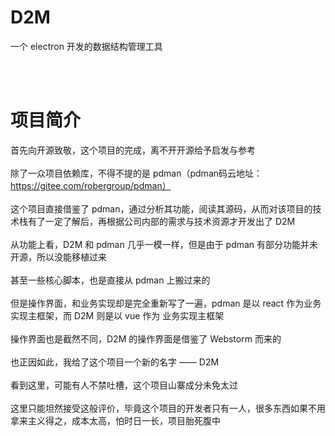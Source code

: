 # D2M
一个 electron 开发的数据结构管理工具

<br><br>

# 项目简介
首先向开源致敬，这个项目的完成，离不开开源给予启发与参考<br><br>
除了一众项目依赖库，不得不提的是 pdman（pdman码云地址：https://gitee.com/robergroup/pdman）<br><br>
这个项目直接借鉴了 pdman，通过分析其功能，阅读其源码，从而对该项目的技术栈有了一定了解后，再根据公司内部的需求与技术资源才开发出了 D2M<br><br>
从功能上看，D2M 和 pdman 几乎一模一样，但是由于 pdman 有部分功能并未开源，所以没能移植过来<br><br>
甚至一些核心脚本，也是直接从 pdman 上搬过来的<br><br>
但是操作界面，和业务实现却是完全重新写了一遍，pdman 是以 react 作为业务实现主框架，而 D2M 则是以 vue 作为 业务实现主框架<br><br>
操作界面也是截然不同，D2M 的操作界面是借鉴了 Webstorm 而来的<br><br>
也正因如此，我给了这个项目一个新的名字 —— D2M<br><br>
看到这里，可能有人不禁吐槽，这个项目山寨成分未免太过<br><br>
这里只能坦然接受这般评价，毕竟这个项目的开发者只有一人，很多东西如果不用拿来主义得之，成本太高，怕时日一长，项目胎死腹中<br><br>
